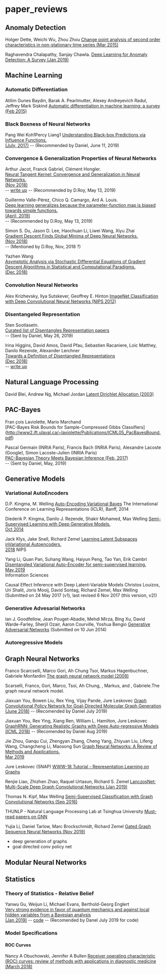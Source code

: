 # paper_reviews

## Anomaly Detection
Holger Dette, Weichi Wu, Zhou Zhou
[Change point analysis of second order characteristics in non-stationary time series
(Mar 2015)](https://arxiv.org/abs/1503.08610)

Raghavendra Chalapathy, Sanjay Chawla.
[Deep Learning for Anomaly Detection: A Survey
(Jan 2019)](https://arxiv.org/abs/1901.03407)

## Machine Learning

### Automatic Differentiation
Atilim Gunes Baydin, Barak A. Pearlmutter, Alexey Andreyevich Radul, Jeffrey Mark Siskind
[Automatic differentiation in machine learning: a survey  
(Feb 2015)](https://arxiv.org/abs/1502.05767)


### Black Boxness of Neural Networks
Pang Wei Koh1Percy Liang1
[Understanding Black-box Predictions via Influence Functions.  
(July, 2017)](https://arxiv.org/pdf/1703.04730.pdf)
-- (Recommended by Daniel, June 11, 2019)

### Convergence & Generalization Properties of Neural Networks
Arthur Jacot, Franck Gabriel, Clément Hongler.  
[Neural Tangent Kernel: Convergence and Generalization in Neural Networks.  
(Nov 2018)](https://arxiv.org/abs/1806.07572)  
-- [write up](ml/convergence_and_generalization_properties_of_nns/Neural-Tangent-Kernel_Convergence-and-Generalization-in-Neural-Networks_nov-2018.md)
-- (Recommended by D.Roy, May 13, 2019)

Guillermo Valle-Pérez, Chico Q. Camargo, Ard A. Louis.  
[Deep learning generalizes because the parameter-function map is biased towards simple functions.  
(April, 2019)](https://arxiv.org/abs/1805.08522)  
-- (Recommended by D.Roy, May 13, 2019)

Simon S. Du, Jason D. Lee, Haochuan Li, Liwei Wang, Xiyu Zhai  
[Gradient Descent Finds Global Minima of Deep Neural Networks.  
(Nov 2018)](https://arxiv.org/abs/1811.03804)  
-- (Mentioned by D.Roy, Nov, 2018 ?)

Yazhen Wang  
[Asymptotic Analysis via Stochastic Differential Equations of Gradient Descent Algorithms in Statistical and Computational Paradigms.  
(Dec 2018)](https://arxiv.org/abs/1711.09514)


### Convolution Neural Networks
Alex Krizhevsky, Ilya Sutskever, Geoffrey E. Hinton
[ImageNet Classification with Deep Convolutional Neural Networks
(NIPS 2012)](http://papers.nips.cc/paper/4824-imagenet-classification-with-deep-convolutional-neural-networ)

### Disentangeled Representation
Sten Sootlasetn.  
[Curated list of Disentangles Representation papers](https://github.com/sootlasten/disentangled-representation-papers)  
-- (Sent by Daniel, May 26, 2019)

Irina Higgins, David Amos, David Pfau, Sebastien Racaniere, Loic Matthey, Danilo Rezende, Alexander Lerchner  
[Towards a Definition of Disentangled Representations  
(Dec 2018)](https://arxiv.org/abs/1812.02230v1)  
-- [write up](disentangled_representation/towards-a-definition-of-disentangled-representation.md)

## Natural Language Processing
David Blei, Andrew Ng, Michael Jordan
[Latent Dirichlet Allocation
(2003)](http://www.jmlr.org/papers/volume3/blei03a/blei03a.pdf)

## PAC-Bayes

Fran ̧cois Laviolette, Mario Marchand  
[PAC-Bayes Risk Bounds for Sample-Compressed Gibbs Classifiers]  
(http://www2.ift.ulaval.ca/~laviolette/Publications/ICML05_PacBayesBound.pdf)

Pascal Germain (INRIA Paris), Francis Bach (INRIA Paris), Alexandre Lacoste (Google), Simon Lacoste-Julien (INRIA Paris)  
[PAC-Bayesian Theory Meets Bayesian Inference (Feb, 2017)](https://arxiv.org/pdf/1605.08636.pdf)  
-- (Sent by Daniel, May, 2019)

## Generative Models

### Variational AutoEncoders

D.P. Kingma, M. Welling
[Auto-Encoding Variational Bayes](https://arxiv.org/abs/1312.6114)
The International Conference on Learning Representations (ICLR), Banff, 2014

Diederik P. Kingma, Danilo J. Rezende, Shakir Mohamed, Max Welling
[Semi-Supervised Learning with Deep Generative Models.  
Oct 2014](https://arxiv.org/abs/1406.5298)

Jack Klys, Jake Snell, Richard Zemel
[Learning Latent Subspaces inVariational Autoencoders.  
2018](http://www.cs.toronto.edu/~zemel/documents/Conditional_Subspace_VAE_all.pdf)
NIPS

Yang Li, Quan Pan, Suhang Wang, Haiyun Peng, Tao Yan, Erik Cambri
[Disentangled Variational Auto-Encoder for semi-supervised learning.  
May 2019](https://doi.org/10.1016/j.ins.2018.12.057)  
Information Sciences

Causal Effect Inference with Deep Latent-Variable Models
Christos Louizos, Uri Shalit, Joris Mooij, David Sontag, Richard Zemel, Max Welling
(Submitted on 24 May 2017 (v1), last revised 6 Nov 2017 (this version, v2))

### Generative Advesarial Networks

Ian J. Goodfellow, Jean Pouget-Abadie, Mehdi Mirza, Bing Xu, David Warde-Farley, Sherjil Ozair, Aaron Courville, Yoshua Bengio
[Generative Adversarial Networks](https://arxiv.org/abs/1406.2661)
(Submitted on 10 Jun 2014)

### Autoregressive Models


## Graph Neural Networks

Franco Scarcselli, Marco Gori, Ah Chung Tsoi, Markus Hagenbuchner, Gabriele Monfardini
[The graph neural network model
(2009)](https://arxiv.org/pdf/1511.05493.pdf#cite.scarselli2009graph)

Scarselli, Franco, Gori, Marco, Tsoi, Ah Chung, , Markus, and , Gabriele.The graph neural network model.


Jiaxuan You, Bowen Liu, Rex Ying, Vijay Pande, Jure Leskovec
[Graph Convolutional Policy Network for Goal-Directed Molecular Graph Generation
(June 2018)](https://arxiv.org/abs/1806.02473)
-- (Recomended by Daniel July 2019)

Jiaxuan You, Rex Ying, Xiang Ren, William L. Hamilton, Jure Leskovec
[GraphRNN: Generating Realistic Graphs with Deep Auto-regressive Models
(ICML 2018)](https://arxiv.org/abs/1802.08773)
-- (Recomended by Daniel Aug 2019)

Jie Zhou, Ganqu Cui, Zhengyan Zhang, Cheng Yang, Zhiyuan Liu, Lifeng Wang, Changcheng Li, Maosong Sun
[Graph Neural Networks: A Review of Methods and Applications.  
Mar 2019](https://arxiv.org/abs/1812.08434)

Jure Leskovec (SNAP)
[WWW-18 Tutorial - Representation Learning on Graphs](http://snap.stanford.edu/proj/embeddings-www/)

Renjie Liao, Zhizhen Zhao, Raquel Urtasun, Richard S. Zemel
[LanczosNet: Multi-Scale Deep Graph Convolutional Networks
(Jan 2019)](https://arxiv.org/abs/1901.01484)

Thomas N. Kipf, Max Welling
[Semi-Supervised Classification with Graph Convolutional Networks
(Sep 2016)](https://arxiv.org/abs/1609.02907)

THUNLP - Natural Language Processing Lab at Tsinghua University
[Must-read papers on GNN](https://github.com/thunlp/GNNPapers)

Yujia Li, Daniel Tarlow, Marc Brockschmidt, Richard Zemel
[Gated Graph Sequence Neural Networks
(Nov 2019)](https://arxiv.org/abs/1511.05493)

- deep generation of graphs
- goal directed conv policy net

## Modular Neural Networks


## Statistics

### Theory of Statistics - Relative Belief
Yanwu Gu, Weijun Li, Michael Evans, Berthold-Georg Englert  
[Very strong evidence in favor of quantum mechanics and against local hidden variables from a Bayesian analysis   
(Jan 2019)](https://arxiv.org/pdf/1808.06863.pdf)
-- [code](https://github.com/lrjconan/LanczosNetwork)
-- (Recomended by Danel July 2019 for code)

### Model Specifications

#### ROC Curves 

Nancy A Obuchowski, Jennifer A Bullen
[Receiver operating characteristic (ROC) curves: review of methods with applications in diagnostic medicine  
(March 2018)](https://iopscience.iop.org/article/10.1088/1361-6560/aab4b1)


